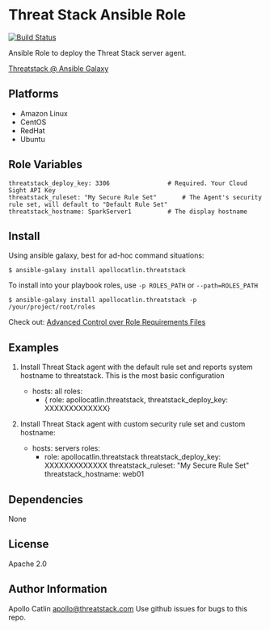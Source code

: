 Threat Stack Ansible Role
=========

[![Build Status](https://travis-ci.org/threatstack/threatstack-ansible.svg?branch=master)][travis]

[travis]: https://travis-ci.org/threatstack/threatstack-ansible

Ansible Role to deploy the Threat Stack server agent.

[Threatstack @ Ansible Galaxy](https://galaxy.ansible.com/list#/roles/3018)

Platforms
---------

* Amazon Linux
* CentOS
* RedHat
* Ubuntu

Role Variables
--------------
	threatstack_deploy_key: 3306				# Required. Your Cloud Sight API Key
	threatstack_ruleset: "My Secure Rule Set"    	# The Agent's security rule set, will default to "Default Rule Set"
	threatstack_hostname: SparkServer1      	# The display hostname

Install
----------------
Using ansible galaxy, best for ad-hoc command situations:

	$ ansible-galaxy install apollocatlin.threatstack

To install into your playbook roles, use `-p ROLES_PATH` or `--path=ROLES_PATH`

	$ ansible-galaxy install apollocatlin.threatstack -p /your/project/root/roles

Check out: [Advanced Control over Role Requirements Files](http://docs.ansible.com/galaxy.html#advanced-control-over-role-requirements-files)


Examples
----------------
1) Install Threat Stack agent with the default rule set and reports system hostname to threatstack. This is the most basic configuration

	- hosts: all
      roles:
         - { role: apollocatlin.threatstack, threatstack_deploy_key: XXXXXXXXXXXXX}

2) Install Threat Stack agent with custom security rule set and custom hostname:

    - hosts: servers
      roles:
    	- role: apollocatlin.threatstack
      	  threatstack_deploy_key: XXXXXXXXXXXXX
      	  threatstack_ruleset: "My Secure Rule Set"
      	  threatstack_hostname: web01

Dependencies
------------

None

License
-------

Apache 2.0

Author Information
------------------
Apollo Catlin <apollo@threatstack.com>
Use github issues for bugs to this repo.
